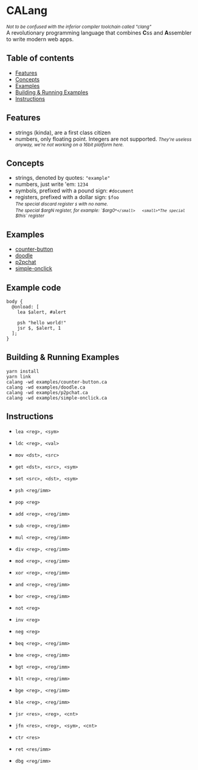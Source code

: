 # CALang
<small>*Not to be confused with the inferior compiler toolchain called "clang"*</small>  
A revolutionary programming language that combines **C**ss and **A**ssembler to write modern web apps.

## Table of contents
- [Features](#Features)
- [Concepts](#Concepts)
- [Examples](#Examples)
- [Building & Running Examples](#Building--Running-Examples)
- [Instructions](#Instructions)

## Features
- strings (kinda), are a first class citizen
- numbers, only floating point. Integers are not supported. <small>*They're useless anyway, we're not working on a 16bit platform here.*</small>

## Concepts
- strings, denoted by quotes: `"example"`
- numbers, just write 'em: `1234`
- symbols, prefixed with a pound sign: `#document`
- registers, prefixed with a dollar sign: `$foo`  
<small>*The special discard register `$` with no name.*</small>  
<small>*The special $argN register, for example: `$arg0`*</small>  
<small>*The special `$this` register*</small>

## Examples
- [counter-button](https://calang.captureage.com/examples/counter-button.html)
- [doodle](https://calang.captureage.com/examples/doodle.html)
- [p2pchat](https://calang.captureage.com/examples/p2pchat.html)
- [simple-onclick](https://calang.captureage.com/examples/simple-onclick.html)

## Example code
```
body {
  @onload: [
    lea $alert, #alert

    psh "hello world!"
    jsr $, $alert, 1
  ];
}

```

## Building & Running Examples
```
yarn install
yarn link
calang -wd examples/counter-button.ca
calang -wd examples/doodle.ca
calang -wd examples/p2pchat.ca
calang -wd examples/simple-onclick.ca
```

## Instructions
- `lea <reg>, <sym>`
- `ldc <reg>, <val>`
- `mov <dst>, <src>`
- `get <dst>, <src>, <sym>`
- `set <src>, <dst>, <sym>`


- `psh <reg/imm>`
- `pop <reg>`


- `add <reg>, <reg/imm>`
- `sub <reg>, <reg/imm>`
- `mul <reg>, <reg/imm>`
- `div <reg>, <reg/imm>`
- `mod <reg>, <reg/imm>`
- `xor <reg>, <reg/imm>`
- `and <reg>, <reg/imm>`
- `bor <reg>, <reg/imm>`


- `not <reg>`
- `inv <reg>`
- `neg <reg>`


- `beq <reg>, <reg/imm>`
- `bne <reg>, <reg/imm>`
- `bgt <reg>, <reg/imm>`
- `blt <reg>, <reg/imm>`
- `bge <reg>, <reg/imm>`
- `ble <reg>, <reg/imm>` 


- `jsr <res>, <reg>, <cnt>`
- `jfn <res>, <reg>, <sym>, <cnt>`
- `ctr <res>`
- `ret <res/imm>`


- `dbg <reg/imm>`